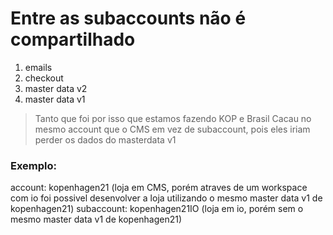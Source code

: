 # Entre as subaccounts não é compartilhado

1. emails
2. checkout
3. master data v2
4. master data v1
> Tanto que foi por isso que estamos fazendo KOP e Brasil Cacau no mesmo account que o CMS em vez de subaccount, pois eles iriam perder os dados do masterdata v1

### Exemplo:
account: kopenhagen21 (loja em CMS, porém atraves de um workspace com io foi possivel desenvolver a loja utilizando o mesmo master data v1 de kopenhagen21)
subaccount: kopenhagen21IO (loja em io, porém sem o mesmo master data v1 de kopenhagen21)